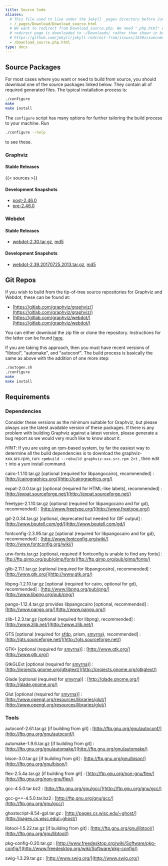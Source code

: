 ```yaml
---
title: Source Code
aliases:
  # This file used to live under the Jekyll _pages directory before Jun 2020.
  - /_pages/Download/Download_source.html
  # We want to redirect from Download_source.php. We need ".php.html" else the
  # redirect page is downloaded to ~/Downloads/ rather than shown in browser. See:
  # https://github.com/jekyll/jekyll-redirect-from/issues/145#issuecomment-392277818
  - /Download_source.php.html
type: docs
---
```


## Source Packages

For most cases where you want or need to build from source, you should
download one of the source packages linked below. They contain all of
required generated files. The typical installation process is:

```bash
./configure
make
make install
```

The `configure` script has many options for further tailoring the build
process to your machine. Run

```bash
./configure --help
```

to see these.

### Graphviz

#### Stable Releases

{{< sources >}}

#### Development Snapshots

- [post-2.46.0](https://gitlab.com/graphviz/graphviz/-/packages)
- [pre-2.46.0](https://www2.graphviz.org/Packages/development/portable_source)

### Webdot

#### Stable Releases

- [webdot-2.30.tar.gz](/pub/graphviz/stable/SOURCES/webdot.tar.gz), [md5](/pub/graphviz/stable/SOURCES/webdot.tar.gz.md5)

#### Development Snapshots

- [webdot-2.39.20170725.2013.tar.gz](/pub/graphviz/development/SOURCES/webdot-working.tar.gz), [md5](/pub/graphviz/development/SOURCES/webdot-working.tar.gz.md5)

## Git Repos

If you wish to build from the tip-of-tree
source repositories for Graphviz and Webdot, these can be found at:

* [https://gitlab.com/graphviz/graphviz/](https://gitlab.com/graphviz/graphviz/)
* [https://gitlab.com/graphviz/webdot/](https://gitlab.com/graphviz/webdot/)

You can either download the zip file or clone the repository. Instructions
for the latter can be found [here](https://docs.gitlab.com/ee/gitlab-basics/start-using-git.html#clone-a-repository).

If you are taking this approach, then you must have recent versions of
"libtool", "automake", and "autoconf". The build process is basically the same
as above with the addition of one more step:

```bash
./autogen.sh
./configure
make
make install
```

## Requirements

### Dependencies

Consider these versions as the minimum suitable for Graphviz, but please always use the
latest available version of these packages. If there is any problem with building Graphviz
against a latest version, please generate a bug report as we would very much like to
know about it.

*HINT*: If you are using an rpm-based system, by far the easiest way to determine all the
build dependencies is to download the graphviz-xxx.src.rpm, run:  `rpmbuild --rebuild graphviz-xxx.src.rpm 2>t` , then edit `t` into a yum install command.


cairo-1.1.10.tar.gz [optional (required for libpangocairo), recommended]
: [http://cairographics.org/](http://cairographics.org/)

expat-2.0.0.tar.gz [optional (required for HTML-like labels), recommended]
: [http://expat.sourceforge.net/](http://expat.sourceforge.net/)

freetype-2.1.10.tar.gz [optional (required for libpangocairo and for gd), recommended]
: [http://www.freetype.org/](http://www.freetype.org/)

gd-2.0.34.tar.gz [optional, deprecated but needed for GIF output]
: [http://www.boutell.com/gd/](http://www.boutell.com/gd/)

fontconfig-2.3.95.tar.gz [optional (required for libpangocairo and for gd), recommended]
: [http://www.fontconfig.org/wiki/](http://www.fontconfig.org/wiki/)

urw-fonts.tar.gz [optional, required if fontconfig is unable to find any fonts]
: [ftp://ftp.gimp.org/pub/gimp/fonts](ftp://ftp.gimp.org/pub/gimp/fonts/)

glib-2.11.1.tar.gz [optional (required for libpangocairo), recommended]
: [http://www.gtk.org/](http://www.gtk.org/)

libpng-1.2.10.tar.gz [optional (required for cairo, optional for gd), recommended]
: [http://www.libpng.org/pub/png/](http://www.libpng.org/pub/png/)

pango-1.12.4.tar.gz provides libpangocairo [optional, recommended]
: [http://www.pango.org/](http://www.pango.org/)

zlib-1.2.3.tar.gz [optional (required for libpng), recommended]
: [http://www.zlib.net/](http://www.zlib.net/)

GTS [optional (required for [sfdp](/docs/layouts/sfdp/), prism, [smyrna](/docs/cli/smyrna/)), recommended]
: [http://gts.sourceforge.net/](http://gts.sourceforge.net/)

GTK+ [optional (required for [smyrna](/docs/cli/smyrna/))]
: [http://www.gtk.org/](http://www.gtk.org/)

GtkGLExt [optional (required for [smyrna](/docs/cli/smyrna/))]
: [http://projects.gnome.org/gtkglext/](http://projects.gnome.org/gtkglext/)

Glade [optional (required for [smyrna](/docs/cli/smyrna/))]
: [http://glade.gnome.org/](http://glade.gnome.org/)

Glut [optional (required for [smyrna](/docs/cli/smyrna/))]
: [http://www.opengl.org/resources/libraries/glut/](http://www.opengl.org/resources/libraries/glut/)

### Tools

autoconf-2.61.tar.gz [if building from git]
: [http://ftp.gnu.org/gnu/autoconf/](http://ftp.gnu.org/gnu/autoconf/)

automake-1.9.6.tar.gz [if building from git]
: [http://ftp.gnu.org/gnu/automake/](http://ftp.gnu.org/gnu/automake/)

bison-3.0.tar.gz [if building from git]
: [http://ftp.gnu.org/gnu/bison/](http://ftp.gnu.org/gnu/bison/)

flex-2.5.4a.tar.gz [if building from git]
: [http://ftp.gnu.org/non-gnu/flex/](http://ftp.gnu.org/non-gnu/flex/)

gcc-4.5.0.tar.bz2
: [http://ftp.gnu.org/gnu/gcc/](http://ftp.gnu.org/gnu/gcc/)

gcc-g++-4.5.0.tar.bz2
: [http://ftp.gnu.org/gnu/gcc/](http://ftp.gnu.org/gnu/gcc/)

ghostscript-8.54-gpl.tar.gz
: [http://pages.cs.wisc.edu/~ghost/](http://pages.cs.wisc.edu/~ghost/)

libtool-1.5.22.tar.gz [if building from git]
: [http://ftp.gnu.org/gnu/libtool/](http://ftp.gnu.org/gnu/libtool/)

pkg-config-0.20.tar.gz
: [http://www.freedesktop.org/wiki/Software/pkg-config/](http://www.freedesktop.org/wiki/Software/pkg-config/)

swig-1.3.29.tar.gz
: [http://www.swig.org/](http://www.swig.org/)

